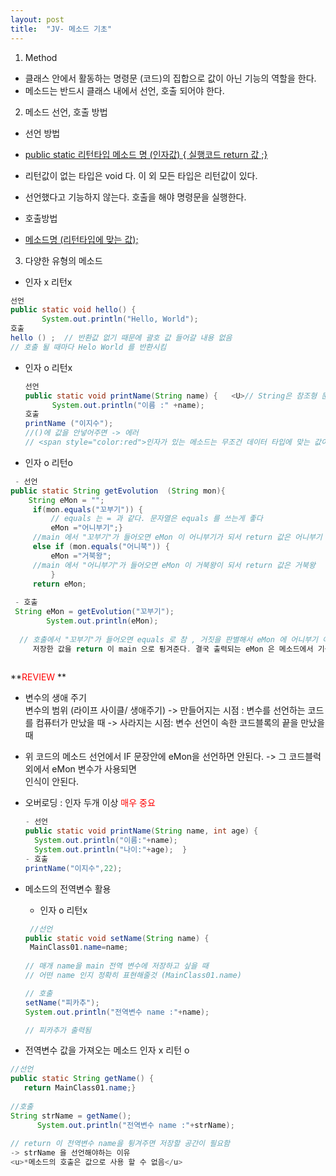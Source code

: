 ```yaml
---
layout: post
title:  "JV- 메소드 기초"
---
```


1. Method  
  - 클래스 안에서 활동하는 명령문 (코드)의 집합으로 값이 아닌 기능의 역할을 한다.
  - 메소드는 반드시 클래스 내에서 선언, 호출 되어야 한다.
  
2. 메소드 선언, 호출 방법  
  - 선언 방법
  - <u>public static 리턴타입 메소드 명 (인자값) { 실행코드 return 값 ;}</u>  
  - 리턴값이 없는 타입은 void 다. 이 외 모든 타입은 리턴값이 있다.  
  - 선언했다고 기능하지 않는다. 호출을 해야 명령문을 실행한다.
    
  - 호출방법  
  - <u>메소드명 (리턴타입에 맞는 값);</u>  
    
3. 다양한 유형의 메소드   
 - 인자 x 리턴x   
 ```java  
 선언   
 public static void hello() {
		System.out.println("Hello, World");  
 호출  
 hello () ;  // 반환값 없기 때문에 괄호 값 들어갈 내용 없음  
 // 호출 될 때마다 Helo World 를 반환시킴
 ```    
- 인자 o 리턴x  
  ```java  
  선언
  public static void printName(String name) {   <U>// String은 참조형 문자열 변수이다!!</U>
		System.out.println("이름 :" +name);  
  호출  
  printName ("이지수");  
  //()에 값을 안넣어주면 -> 에러  
  // <span style="color:red">인자가 있는 메소드는 무조건 데이터 타입에 맞는 값이 있는 호출을 해주어야 한다.</span>  
  ```  
    
- 인자 o 리턴o  
```java  
 - 선언
public static String getEvolution  (String mon){
	String eMon = "";
	 if(mon.equals("꼬부기")) {
		 // equals 는 = 과 같다. 문자열은 equals 를 쓰는게 좋다
		 eMon ="어니부기";}
	 //main 에서 "꼬부기"가 들어오면 eMon 이 어니부기가 되서 return 값은 어니부기
	 else if (mon.equals("어니북")) {
		 eMon ="거북왕";
     //main 에서 "어니부기"가 들어오면 eMon 이 거북왕이 되서 return 값은 거북왕
		 }
	 return eMon;   
   
 - 호출  
 String eMon = getEvolution("꼬부기");
		System.out.println(eMon);  
      
  // 호출에서 "꼬부기"가 들어오면 equals 로 참 , 거짓을 판별해서 eMon 에 어니부기 아니면 거북왕을 저장한다.   
     저장한 값을 return 이 main 으로 튕겨준다. 결국 출력되는 eMon 은 메소드에서 기능한 값이 출력된다.
 
 ```    
 
 **<span style="color:red">REVIEW</span> **  
   - 변수의 생애 주기  
     변수의 범위 (라이프 사이클/ 생애주기)
-> 만들어지는 시점 : 변수를 선언하는 코드를 컴퓨터가 만났을 때
-> 사라지는 시점: 변수 선언이 속한 코드블록의 끝을 만났을 때  
  
   -  위 코드의 메소드 선언에서 IF 문장안에 eMon을 선언하면 안된다. -> 그 코드블럭 외에서 eMon 변수가 사용되면  
 인식이 안된다. 
     
- 오버로딩 : 인자 두개 이상  <span style="color:red">매우 중요</span>
  ```java  
  - 선언
  public static void printName(String name, int age) {
	System.out.println("이름:"+name);	
	System.out.println("나이:"+age);	}  
  - 호출  
  printName("이지수",22); 
  ```  
    
- 메소드의 전역변수 활용  
  - 인자 o 리턴x  
   ```java   
    //선언
   public static void setName(String name) {
	MainClass01.name=name;    
    
   // 매개 name을 main 전역 변수에 저장하고 싶을 때  
   // 어떤 name 인지 정확히 표현해줄것 (MainClass01.name) 
  
   // 호출  
  setName("피카추");  
  System.out.println("전역변수 name :"+name);  
  
  // 피카추가 출력됨 
   ```  
 - 전역변수 값을 가져오는 메소드 인자 x 리턴 o   
  ```java  
  //선언
  public static String getName() {	
	 return MainClass01.name;}    
   
 //호출  
 String strName = getName();
		System.out.println("전역변수 name :"+strName);  
      
  // return 이 전역변수 name을 튕겨주면 저장할 공간이 필요함   
  -> strName 을 선언해야하는 이유
  <u>*메소드의 호출은 값으로 사용 할 수 없음</u>
  ``` 
 
  


  
  
  
  
  
  
  

